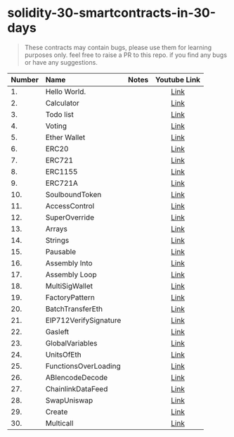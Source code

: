 # solidity-30-smartcontracts-in-30-days

> These contracts may contain bugs, please use them for learning purposes only.
> feel free to raise a PR to this repo. if you find any bugs or have any suggestions.

| Number | Name                  | Notes | Youtube Link |
| ------ | :-------------------- | ----: | :----------: |
| 1.     | Hello World.          |       | [Link](https://www.youtube.com/watch?v=_DuiIDAYmdU) |
| 2.     | Calculator            |       | [Link](https://www.youtube.com/watch?v=Dai5gSB3XD0) |
| 3.     | Todo list             |       | [Link](https://www.youtube.com/watch?v=CzAFj6mxCjM) |
| 4.     | Voting                |       | [Link](https://www.youtube.com/watch?v=9KEI84EgLNg) |
| 5.     | Ether Wallet          |       | [Link](https://www.youtube.com/watch?v=HZHzNVw8Fuk) |
| 6.     | ERC20                 |       | [Link](https://www.youtube.com/watch?v=MCfMPfkV4FQ) |
| 7.     | ERC721                |       | [Link](https://www.youtube.com/watch?v=3FfyOHMeS-k) |
| 8.     | ERC1155               |       | [Link](https://www.youtube.com/watch?v=T1s6Jj7J8V4) |
| 9.     | ERC721A               |       | [Link](https://www.youtube.com/watch?v=PrJ1b4zmPcE) |
| 10.    | SoulboundToken        |       | [Link](https://www.youtube.com/watch?v=iRI8UVapFZQ) |
| 11.    | AccessControl         |       | [Link](https://www.youtube.com/watch?v=7cPKyE1j07E) |
| 12.    | SuperOverride         |       | [Link](https://www.youtube.com/watch?v=ABE-6nWuLLU) |
| 13.    | Arrays                |       | [Link](https://www.youtube.com/watch?v=I3Kj7ijPDxk) |
| 14.    | Strings               |       | [Link](https://www.youtube.com/watch?v=EITgmax_9h8) |
| 15.    | Pausable              |       | [Link](https://www.youtube.com/watch?v=uy4HuVWKGvA) |
| 16.    | Assembly Into         |       | [Link](https://www.youtube.com/watch?v=WUefjfWp4T0) |
| 17.    | Assembly Loop         |       | [Link](https://www.youtube.com/watch?v=dzRHn98NNaw) |
| 18.    | MultiSigWallet        |       | [Link](https://www.youtube.com/watch?v=ZO-vAj3GyUw) |
| 19.    | FactoryPattern        |       | [Link](https://www.youtube.com/watch?v=lqAq4H0vdyo) |
| 20.    | BatchTransferEth      |       | [Link](https://www.youtube.com/watch?v=p2f_P2AQLHw) |
| 21.    | EIP712VerifySignature |       | [Link](https://www.youtube.com/watch?v=xuGd3pgf5dk) |
| 22.    | Gasleft               |       | [Link](https://www.youtube.com/watch?v=ojamBqfxVDc) |
| 23.    | GlobalVariables       |       | [Link](https://www.youtube.com/watch?v=zXnftuvENJU) |
| 24.    | UnitsOfEth            |       | [Link](https://www.youtube.com/watch?v=9ilsXnwKV3s) |
| 25.    | FunctionsOverLoading  |       | [Link](https://www.youtube.com/watch?v=GVqU15OcLrU) |
| 26.    | ABIencodeDecode       |       | [Link](https://www.youtube.com/watch?v=NCIEkk3AdWw) |
| 27.    | ChainlinkDataFeed     |       | [Link](https://www.youtube.com/watch?v=DOrEJVu2b-w) |
| 28.    | SwapUniswap           |       | [Link](https://www.youtube.com/watch?v=eNxBLCTBmLk) |
| 29.    | Create                |       | [Link](https://www.youtube.com/watch?v=4HsVRDDxbHc) |
| 30.    | Multicall             |       | [Link](https://www.youtube.com/watch?v=ip8NSLH15pE) |